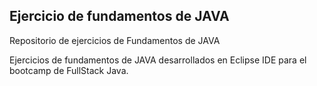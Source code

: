 ## Ejercicio de fundamentos de JAVA
Repositorio de ejercicios de Fundamentos de JAVA

Ejercicios de fundamentos de JAVA desarrollados en Eclipse IDE para el bootcamp de FullStack Java.
